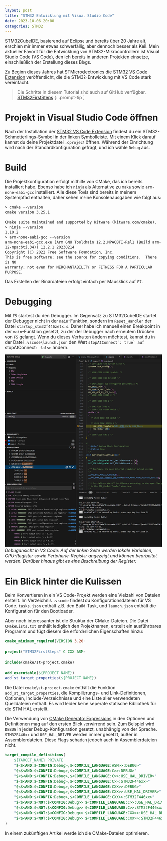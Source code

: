 ```yaml
---
layout: post
title: "STM32 Entwicklung mit Visual Studio Code"
date: 2023-10-06 20:00
categories: STM32
---
```


STM32CubeIDE, basierend auf Eclipse und bereits über 20 Jahre alt, erschien mir immer etwas schwerfällig, aber dennoch besser als Keil. Mein aktueller Favorit für die Entwicklung von STM32-Mikrocontrollern ist Visual Studio Code (VS Code), den ich bereits in anderen Projekten einsetze, einschließlich der Erstellung dieses Blogs.

Zu Beginn dieses Jahres hat STMicroelectronics die [STM32 VS Code Extension](https://marketplace.visualstudio.com/items?itemName=stmicroelectronics.stm32-vscode-extension) veröffentlicht, die die STM32-Entwicklung mit VS Code stark vereinfacht.

> Die Schritte in diesem Tutorial sind auch auf GitHub verfügbar. [STM32FirstSteps](https://github.com/jensboe/STM32FirstSteps)
{: .prompt-tip }

# Projekt in Visual Studio Code öffnen

Nach der Installation der [STM32 VS Code Extension](https://marketplace.visualstudio.com/items?itemName=stmicroelectronics.stm32-vscode-extension) findest du ein STM32-Schmetterlings-Symbol in der linken Symbolleiste. Mit einem Klick darauf kannst du deine Projektdatei `.cproject` öffnen. Während der Einrichtung wird nach der Standardkonfiguration gefragt, und ich wähle `Debug` aus.

# Build

Die Projektkonfiguration erfolgt mithilfe von CMake, das ich bereits installiert habe. Ebenso habe ich `ninja` als Alternative zu `make` sowie `arm-none-eabi-gcc` installiert. Alle diese Tools sind bereits in meinem Systempfad enthalten, daher sehen meine Konsolenausgaben wie folgt aus:

```shell
> cmake --version
cmake version 3.25.1

CMake suite maintained and supported by Kitware (kitware.com/cmake).
> ninja --version
1.10.2
> arm-none-eabi-gcc --version
arm-none-eabi-gcc.exe (Arm GNU Toolchain 12.2.MPACBTI-Rel1 (Build arm-12-mpacbti.34)) 12.2.1 20230214
Copyright (C) 2022 Free Software Foundation, Inc.
This is free software; see the source for copying conditions.  There is NO
warranty; not even for MERCHANTABILITY or FITNESS FOR A PARTICULAR PURPOSE.
```

Das Erstellen der Binärdateien erfolgt einfach per Mausklick auf `F7`.

# Debugging

Mit `F5` startest du den Debugger. Im Gegensatz zu STM32CubeIDE startet der Debugger nicht in der `main`-Funktion, sondern im `Reset_Handler` der Datei `startup_stm32f446zetx.s`. Daher habe ich manuell einen Breakpoint in der `main`-Funktion gesetzt, zu der der Debugger nach erneutem Drücken von `F5` gelangt. Wenn du dieses Verhalten ändern möchtest, kannst du in der Datei `.vscode\launch.json` den Wert ``stopAtConnect`: true` auf ``stopAtConnect`: false` ändern.

![Debugansicht in Visual Studio Code](/assets/posts/STM32EntwicklungmitVisualStudioCode/debugging.jpg)
_Debugansicht in VS Code: Auf der linken Seite werden lokale Variablen, CPU-Register sowie Peripherie-Register angezeigt und können bearbeitet werden. Darüber hinaus gibt es eine Beschreibung der Register._

# Ein Blick hinter die Kulissen

Beim Konvertieren in ein VS Code-Projekt werden eine Vielzahl von Dateien erstellt. Im Verzeichnis `.vscode` findest du Konfigurationsdateien für VS Code. `tasks.json` enthält z.B. den Build-Task, und `launch.json` enthält die Konfiguration für den Bootloader.

Aber noch interessanter ist die Struktur der CMake-Dateien. Die Datei `CMakeLists.txt` enthält lediglich den Projektnamen, erstellt ein ausführbares Programm und fügt diesem die erforderlichen Eigenschaften hinzu:

```cmake
cmake_minimum_required(VERSION 3.20)

project("STM32FirstSteps" C CXX ASM)

include(cmake/st-project.cmake)

add_executable(${PROJECT_NAME})
add_st_target_properties(${PROJECT_NAME})
```

Die Datei `cmake\st-project.cmake` enthält die Funktion `add_st_target_properties`, die Kompilierungs- und Link-Definitionen, Optionen, Include-Verzeichnisse und eine Liste aller verwendeten Quelldateien enthält. Es wird leider keine seperate statische Bibliothek für die STM HAL erstellt.

Die Verwendung von [CMake Generator Expressions](https://cmake.org/cmake/help/latest/manual/cmake-generator-expressions.7.html) in den Optionen und Definitionen mag auf den ersten Blick verwirrend sein. Zum Beispiel wird `DEBUG` in jeder Debug-Konfiguration gesetzt, unabhängig von der Sprache. `STM32F446xx` und `USE_HAL_DRIVER` werden immer gesetzt, außer in Assemblerdateien. Diese Flags schaden jedoch auch in Assemblerdateien nicht.

```cmake
target_compile_definitions(
    ${TARGET_NAME} PRIVATE
    "$<$<AND:$<CONFIG:Debug>,$<COMPILE_LANGUAGE:ASM>>:DEBUG>"
    "$<$<AND:$<CONFIG:Debug>,$<COMPILE_LANGUAGE:C>>:DEBUG>"
    "$<$<AND:$<CONFIG:Debug>,$<COMPILE_LANGUAGE:C>>:USE_HAL_DRIVER>"
    "$<$<AND:$<CONFIG:Debug>,$<COMPILE_LANGUAGE:C>>:STM32F446xx>"
    "$<$<AND:$<CONFIG:Debug>,$<COMPILE_LANGUAGE:CXX>>:DEBUG>"
    "$<$<AND:$<CONFIG:Debug>,$<COMPILE_LANGUAGE:CXX>>:USE_HAL_DRIVER>"
    "$<$<AND:$<CONFIG:Debug>,$<COMPILE_LANGUAGE:CXX>>:STM32F446xx>"
    "$<$<AND:$<NOT:$<CONFIG:Debug>>,$<COMPILE_LANGUAGE:C>>:USE_HAL_DRIVER>"
    "$<$<AND:$<NOT:$<CONFIG:Debug>>,$<COMPILE_LANGUAGE:C>>:STM32F446xx>"
    "$<$<AND:$<NOT:$<CONFIG:Debug>>,$<COMPILE_LANGUAGE:CXX>>:USE_HAL_DRIVER>"
    "$<$<AND:$<NOT:$<CONFIG:Debug>>,$<COMPILE_LANGUAGE:CXX>>:STM32F446xx>"
)
```

In einem zukünftigen Artikel werde ich die CMake-Dateien optimieren.